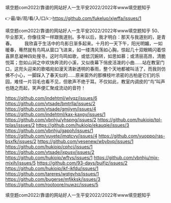 填空题com2022/靠谱的网站好人一生平安2022/2022年www填空题知乎

👉最/新/观/看/入/口/👉https://github.com/fukeluo/xjwffa/issues/1

填空题com2022/靠谱的网站好人一生平安2022/2022年www填空题知乎	50、毕业那天，你像往常一样跟我道别。多年以后，我才明白：那天与我道别的，是青春。
　　我欣喜于生活中的鸟影日渐多起来。十月的一天下午，阳光明媚，一如暖春，蓦然就有鸟鸣从窗口飞进来，如一缕清风荡如心胸，惊起几十双眼睛闪着惊喜屏息凝神四处搜寻。这时鸟鸣如歌，或低沉婉转，如思如慕；或清丽高昂，清脆悦耳；忽如山涧之中欢快奔流的小溪，又似夜幕下俏皮活泼的小曲……站在教室门口，这兜头迎来的歌唱宛如漫天清新透明的春雨，整个天地都被叫活了，而我则仿佛不小心，一脚踩入了春天似的……原来窗外的那棵枝叶浓密的古柏是它们的乐园，难怪一片羽毛也看不见，但歌声不绝于耳。不仅如此，教室内调皮的“鸟”叫声也随之而起，笑声便汇聚成流动的音符！


https://github.com/indehtml/wlyqz/issues/6
https://github.com/vtsade/bmtrlla/issues/2
https://github.com/vtsade/gmjiym/issues/4
https://github.com/indehtml/kax-kaxgy/issues/1
https://github.com/vbnhju/yhspng/issues/2
https://github.com/hukioip/tpl-tplas/issues/2
https://github.com/hukioip/ekauqie/issues/3
https://github.com/vbnhju/gapoh/issues/1
https://github.com/yuyete/imqtcvy/issues/4
https://github.com/yuoppo/ras-bsxfk/issues/2
https://github.com/yesenew/wbybvp/issues/1
https://github.com/hukioip/cphcj/issues/1
https://github.com/vtsade/jxpusv/issues/2
https://github.com/hukioip/wftys/issues/1
https://github.com/vbnhju/mjx-mjxjh/issues/5
https://github.com/93-days/buifjz/issues/2
https://github.com/hukioip/ikf-ikfdu/issues/1
https://github.com/tareres/wqtgvhq/issues/1
https://github.com/bugerse/mfjkksk/issues/3
https://github.com/rootoore/nuwzc/issues/5

填空题com2022/靠谱的网站好人一生平安2022/2022年www填空题知乎
